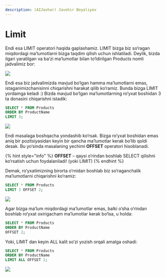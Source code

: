 ```yaml
---
description: (AIJavhar) Javohir Boyaliyev
---
```


# Limit

Endi esa LIMIT operatori haqida gaplashamiz.
LIMIT bizga biz so‘ragan miqdordagi ma’lumotlarni bizga taqdim qilish uchun ishlatiladi.
Deylik, bizda ilgari yaratilgan va ba‘zi ma‘lumotlar bilan to‘ldirilgan Products nomli jadvalimiz bor:

![](https://user-images.githubusercontent.com/91861166/223748351-438749f2-597b-4ed3-98d0-71ab0c6cdc11.png)

Endi esa biz jadvalimizda mavjud bo‘lgan hamma ma’lumotlarni emas, istaganimizchanisinni chiqarishni harakat qilib ko‘ramiz. Bunda bizga LIMIT yordamga keladi :)
Bizda mavjud bo‘lgan ma’lumotlarning ro‘yxat boshidan 3 ta donasini chiqarishni istadik:
```sql
SELECT * FROM Products
ORDER BY ProductName
LIMIT 3; 
```  
![](https://user-images.githubusercontent.com/91861166/223748653-8016045c-5c45-469f-99a3-c786314764a9.png)
 
Endi masalaga boshqacha yondashib ko‘rsak. Bizga ro‘yxat boshidan emas aniq bir pozitsiyasidan keyin bir qancha ma’lumotlar kerak bo‘lib qoldi desak. Bu yo‘sinda masalaning yechimi **OFFSET** operatori hisoblanadi.

{% hint style="info" %}
**OFFSET** – qaysi o‘rindan boshlab SELECT qilishni ko‘rsatish uchun foydalaniladi!  (yoki LIMIT)
{% endhint %} 

Demak, ro‘yxatimizning birorta o‘rnidan boshlab biz so‘raganchalik ma’lumotlarni chiqarishni ko‘ramiz: 
```sql
SELECT * FROM Products
LIMIT 3 OFFSET 2;
```

![](https://user-images.githubusercontent.com/91861166/223748804-dff460dc-1930-47f4-8bd6-495e1cd70f66.png)

Agar bizga ma’lum miqdordagi ma’lumotlar emas, balki o‘sha o‘rindan boshlab ro‘yxat oxirigacham ma’lumotlar kerak bo‘lsa, u holda:
```sql
SELECT * FROM Products
ORDER BY ProductName
OFFSET 2; 
```
Yoki, LIMIT dan keyin ALL kalit so‘zi yozish orqali amalga oshadi:
```sql
SELECT * FROM Products
ORDER BY ProductName
LIMIT ALL OFFSET 2; 
```
![](https://user-images.githubusercontent.com/91861166/223748933-d52c7576-036b-4d50-9b52-ee5110b1b8c0.png)
